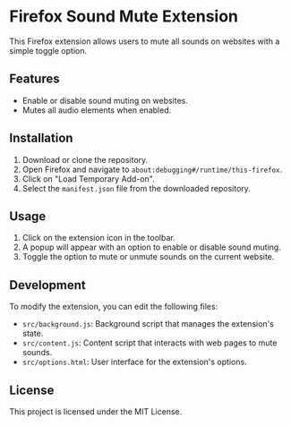 # Firefox Sound Mute Extension

This Firefox extension allows users to mute all sounds on websites with a simple toggle option. 

## Features

- Enable or disable sound muting on websites.
- Mutes all audio elements when enabled.

## Installation

1. Download or clone the repository.
2. Open Firefox and navigate to `about:debugging#/runtime/this-firefox`.
3. Click on "Load Temporary Add-on".
4. Select the `manifest.json` file from the downloaded repository.

## Usage

1. Click on the extension icon in the toolbar.
2. A popup will appear with an option to enable or disable sound muting.
3. Toggle the option to mute or unmute sounds on the current website.

## Development

To modify the extension, you can edit the following files:

- `src/background.js`: Background script that manages the extension's state.
- `src/content.js`: Content script that interacts with web pages to mute sounds.
- `src/options.html`: User interface for the extension's options.

## License

This project is licensed under the MIT License.